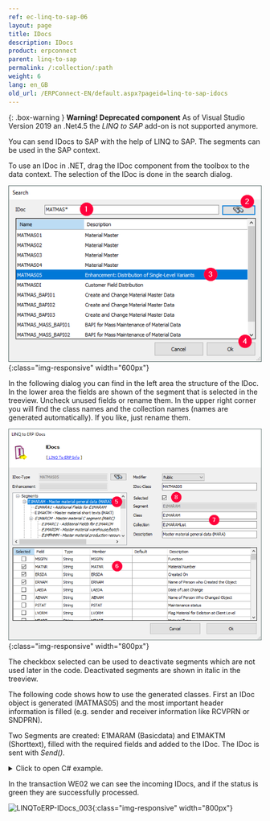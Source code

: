 ```yaml
---
ref: ec-linq-to-sap-06
layout: page
title: IDocs
description: IDocs
product: erpconnect
parent: linq-to-sap
permalink: /:collection/:path
weight: 6
lang: en_GB
old_url: /ERPConnect-EN/default.aspx?pageid=linq-to-sap-idocs
---
```



{: .box-warning }
**Warning! Deprecated component** 
As of Visual Studio Version 2019 an .Net4.5 the *LINQ to SAP* add-on is not supported anymore.


You can send IDocs to SAP with the help of LINQ to SAP. The segments can be used in the SAP context.

To use an IDoc in .NET, drag the IDoc component from the toolbox to the data context. The selection of the IDoc is done in the search dialog.

![LINQToERP-IDocs_001](/img/content/LINQToERP-IDocs_001.png){:class="img-responsive" width="600px"}

In the following dialog you can find in the left area the structure of the IDoc. In the lower area the fields are shown of the segment that is selected in the treeview. Uncheck unused fields or rename them. In the upper right corner you will find the class names and the collection names (names are generated automatically). If you like, just rename them.

![LINQToERP-IDocs_002](/img/content/LINQToERP-IDocs_002.png){:class="img-responsive" width="800px"}

The checkbox selected can be used to deactivate segments which are not used later in the code. Deactivated segments are shown in italic in the treeview.

The following code shows how to use the generated classes. First an IDoc object is generated (MATMAS05) and the most important header information is filled (e.g. sender and receiver information like RCVPRN or SNDPRN).

Two Segments are created: E1MARAM (Basicdata) and E1MAKTM (Shorttext), filled with the required fields and added to the IDoc. The IDoc is sent with *Send()*.

<details>
<summary>Click to open C# example.</summary>
{% highlight csharp %}
static void Main(string[] args) 
{ 
   try 
   { 
      SAPContext sc = new SAPContext("User", "password"); 
      sc.Connection.Open(); 
  
      SAPContext.MATMAS05 MATMAS5 = new SAPContext.MATMAS05(sc.Connection); 
      SAPContext.E1MARAM E1MARAM = new SAPContext.E1MARAM(); 
      SAPContext.E1MAKTM E1MAKTM = new SAPContext.E1MAKTM(); 
  
      MATMAS5.RCVPRN = "T90CLNT090"; 
      MATMAS5.RCVPRT = "LS"; 
      MATMAS5.SNDPOR = "ERPTEST"; 
      MATMAS5.SNDPRN = "ERPTEST"; 
      MATMAS5.SNDPRT = "LS"; 
      MATMAS5.MESTYP = "MATMAS"; 
  
      E1MARAM.MATNR = "100-890"; 
      E1MARAM.MEINS = "KG"; 
      E1MARAM.MATKL = "001"; 
      E1MARAM.GEWEI = "KG"; 
      E1MARAM.MTART = "ROH"; 
  
      E1MAKTM.MAKTX = "TestMat"; 
  
      MATMAS5.E1MARAMList.Add(E1MARAM); 
      E1MARAM.E1MAKTMList.Add(E1MAKTM); 
      MATMAS5.Send(); 
  
      Console.WriteLine("IDoc sent successfully"); Console.ReadLine(); 
      } 
      catch (Exception e1) 
      { 
         Console.WriteLine(e1.Message); Console.ReadLine(); 
      } 
}
{% endhighlight %}
</details>


In the transaction WE02 we can see the incoming IDocs, and if the status is green they are successfully processed.

![LINQToERP-IDocs_003](/img/content/LINQToERP-IDocs_003.png){:class="img-responsive" width="800px"}